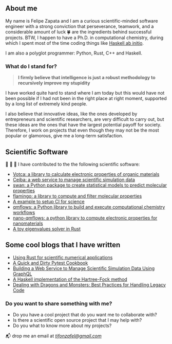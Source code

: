 ## About me

My name is Felipe Zapata and I am a curious scientific-minded software engineer with a strong conviction that perseverance, teamwork, and a considerable amount of luck 🍀 are the ingredients behind successful projects. BTW, I happen to have a Ph.D. in computational chemistry, during which I spent most of the time coding things like [Haskell ab initio](https://github.com/felipeZ/Haskell-abinitio).

I am also a polyglot programmer: Python, Rust, C++ and Haskell.

### What do I stand for?
> **I firmly believe that intelligence is just a robust methodology to recursively improve my stupidity**

I have worked quite hard to stand where I am today but this would have not been possible if I had not been in the right place at right moment, supported by a long list of extremely kind people.

I also believe that innovative ideas, like the ones developed by entrepreneurs and scientific researchers, are very difficult to carry out, but these ideas are the ones that have the largest potential payoff for society. Therefore, I work on projects that even though they may not be the most popular or glamorous, give me a long-term satisfaction. 


## Scientific Software
🧬 🔭 🔬 I have contributed to the the following scientific software:
* [Votca: a library to calculate electronic properties of organic materials](https://github.com/votca/votca)
* [Ceiba: a web service to manage scientific simulation data](https://github.com/nlesc-nano/ceiba)
* [swan: a Python package to create statistical models to predict molecular properties](https://github.com/nlesc-nano/swan)
* [flamingo: a library to compute and filter molecular properties](https://github.com/nlesc-nano/flamingo)
* [A example to setup CI for science](https://github.com/ci-for-research/example-python-monte-carlo-pi)
* [qmflows: a Python library to build and execute computational chemistry workflows](https://github.com/SCM-NV/qmflows)
* [nano-qmflows: a python library to compute electronic properties for nanomaterials](https://github.com/SCM-NV/nano-qmflows)
* [A toy eigenvalues solver in Rust](https://github.com/felipeZ/eigenvalues)


## Some cool blogs that I have written
* [Using Rust for scientific numerical applications](https://blog.esciencecenter.nl/using-rust-for-scientific-numerical-applications-learning-from-past-experiences-798665d9f9f0)
* [A Quick and Dirty Pytest Cookbook](https://blog.esciencecenter.nl/a-quick-and-dirty-pytest-cookbook-58051a2980c3)
* [Building a Web Service to Manage Scientific Simulation Data Using GraphQL](https://blog.esciencecenter.nl/building-a-web-service-to-manage-scientific-simulation-data-using-graphql-a0bbf1c3f6e9)
* [A Haskell implementation of the Hartree-Fock method](https://themonadreader.files.wordpress.com/2013/03/issue214.pdf)
* [Dealing with Dragons and Monsters: Best Practices for Handling Legacy Code](https://blog.esciencecenter.nl/dealing-with-dragons-and-monsters-best-practices-for-handling-legacy-code-35bb9c939b7d)



###  Do you want to share something with me?
* Do you have a cool project that do you want me to collaborate with?
* Is there a scientific open source project that I may help with?
* Do you what to know more about my projects?

📬 drop me an email at *tifonzafel@gmail.com*

